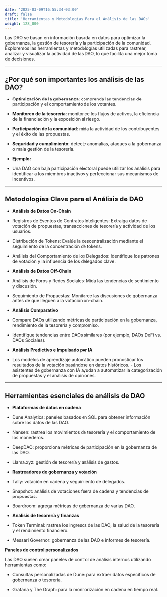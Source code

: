 ```yaml
---
date: '2025-03-09T16:55:34-03:00'
draft: false
title: 'Herramientas y Metodologías Para el Análisis de las DAOs'
weight: 128_000
---
```


Las DAO se basan en información basada en datos para optimizar la gobernanza, la gestión de tesorería y la participación de la comunidad. Exploremos las herramientas y metodologías utilizadas para rastrear, analizar y visualizar la actividad de las DAO, lo que facilita una mejor toma de decisiones.

---

## **¿Por qué son importantes los análisis de las DAO?**

- **Optimización de la gobernanza**: comprenda las tendencias de participación y el comportamiento de los votantes.
- **Monitoreo de la tesorería**: monitorice los flujos de activos, la eficiencia de la financiación y la exposición al riesgo.
- **Participación de la comunidad**: mida la actividad de los contribuyentes y el éxito de las propuestas.
- **Seguridad y cumplimiento**: detecte anomalías, ataques a la gobernanza o mala gestión de la tesorería.

- **Ejemplo:**
- Una DAO con baja participación electoral puede utilizar los análisis para identificar a los miembros inactivos y perfeccionar sus mecanismos de incentivos.

---

## **Metodologías Clave para el Análisis de DAO**

- **Análisis de Datos On-Chain**
- Registros de Eventos de Contratos Inteligentes: Extraiga datos de votación de propuestas, transacciones de tesorería y actividad de los usuarios.
- Distribución de Tokens: Evalúe la descentralización mediante el seguimiento de la concentración de tokens.
- Análisis del Comportamiento de los Delegados: Identifique los patrones de votación y la influencia de los delegados clave.

- **Análisis de Datos Off-Chain**
- Análisis de Foros y Redes Sociales: Mida las tendencias de sentimiento y discusión.
- Seguimiento de Propuestas: Monitoree las discusiones de gobernanza antes de que lleguen a la votación on-chain.

- **Análisis Comparativo**
- Compare DAOs utilizando métricas de participación en la gobernanza, rendimiento de la tesorería y compromiso.
- Identifique tendencias entre DAOs similares (por ejemplo, DAOs DeFi vs. DAOs Sociales).

- **Análisis Predictivo e Impulsado por IA**
- Los modelos de aprendizaje automático pueden pronosticar los resultados de la votación basándose en datos históricos. - Los asistentes de gobernanza con IA ayudan a automatizar la categorización de propuestas y el análisis de opiniones.

---

## **Herramientas esenciales de análisis de DAO**

- **Plataformas de datos en cadena**
- Dune Analytics: paneles basados ​​en SQL para obtener información sobre los datos de las DAO.
- Nansen: rastrea los movimientos de tesorería y el comportamiento de los monederos.
- DeepDAO: proporciona métricas de participación en la gobernanza de las DAO.
- Llama.xyz: gestión de tesorería y análisis de gastos.

- **Rastreadores de gobernanza y votación**
- Tally: votación en cadena y seguimiento de delegados.
- Snapshot: análisis de votaciones fuera de cadena y tendencias de propuestas.
- Boardroom: agrega métricas de gobernanza de varias DAO.

- **Análisis de tesorería y finanzas**
- Token Terminal: rastrea los ingresos de las DAO, la salud de la tesorería y el rendimiento financiero.
- Messari Governor: gobernanza de las DAO e informes de tesorería.

**Paneles de control personalizados**

Las DAO suelen crear paneles de control de análisis internos utilizando herramientas como:

- Consultas personalizadas de Dune: para extraer datos específicos de gobernanza o tesorería.

- Grafana y The Graph: para la monitorización en cadena en tiempo real.